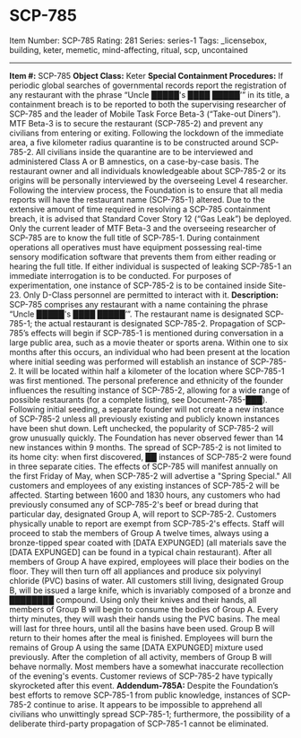 # SCP-785
Item Number: SCP-785
Rating: 281
Series: series-1
Tags: _licensebox, building, keter, memetic, mind-affecting, ritual, scp, uncontained

---

**Item #:** SCP-785
**Object Class:** Keter
**Special Containment Procedures:** If periodic global searches of governmental records report the registration of any restaurant with the phrase “Uncle █████'s ████ █████’” in its title, a containment breach is to be reported to both the supervising researcher of SCP-785 and the leader of Mobile Task Force Beta-3 (“Take-out Diners”). MTF Beta-3 is to secure the restaurant (SCP-785-2) and prevent any civilians from entering or exiting. Following the lockdown of the immediate area, a five kilometer radius quarantine is to be constructed around SCP-785-2. All civilians inside the quarantine are to be interviewed and administered Class A or B amnestics, on a case-by-case basis. The restaurant owner and all individuals knowledgeable about SCP-785-2 or its origins will be personally interviewed by the overseeing Level 4 researcher. Following the interview process, the Foundation is to ensure that all media reports will have the restaurant name (SCP-785-1) altered. Due to the extensive amount of time required in resolving a SCP-785 containment breach, it is advised that Standard Cover Story 12 (“Gas Leak”) be deployed.
Only the current leader of MTF Beta-3 and the overseeing researcher of SCP-785 are to know the full title of SCP-785-1. During containment operations all operatives must have equipment possessing real-time sensory modification software that prevents them from either reading or hearing the full title. If either individual is suspected of leaking SCP-785-1 an immediate interrogation is to be conducted.
For purposes of experimentation, one instance of SCP-785-2 is to be contained inside Site-23. Only D-Class personnel are permitted to interact with it.
**Description:** SCP-785 comprises any restaurant with a name containing the phrase “Uncle █████'s ████ █████’”. The restaurant name is designated SCP-785-1; the actual restaurant is designated SCP-785-2.
Propagation of SCP-785’s effects will begin if SCP-785-1 is mentioned during conversation in a large public area, such as a movie theater or sports arena. Within one to six months after this occurs, an individual who had been present at the location where initial seeding was performed will establish an instance of SCP-785-2. It will be located within half a kilometer of the location where SCP-785-1 was first mentioned. The personal preference and ethnicity of the founder influences the resulting instance of SCP-785-2, allowing for a wide range of possible restaurants (for a complete listing, see Document-785-███). Following initial seeding, a separate founder will not create a new instance of SCP-785-2 unless all previously existing and publicly known instances have been shut down.
Left unchecked, the popularity of SCP-785-2 will grow unusually quickly. The Foundation has never observed fewer than 14 new instances within 9 months. The spread of SCP-785-2 is not limited to its home city: when first discovered, ██ instances of SCP-785-2 were found in three separate cities.
The effects of SCP-785 will manifest annually on the first Friday of May, when SCP-785-2 will advertise a "Spring Special." All customers and employees of any existing instances of SCP-785-2 will be affected. Starting between 1600 and 1830 hours, any customers who had previously consumed any of SCP-785-2's beef or bread during that particular day, designated Group A, will report to SCP-785-2. Customers physically unable to report are exempt from SCP-785-2's effects. Staff will proceed to stab the members of Group A twelve times, always using a bronze-tipped spear coated with [DATA EXPUNGED] (all materials save the [DATA EXPUNGED] can be found in a typical chain restaurant). After all members of Group A have expired, employees will place their bodies on the floor. They will then turn off all appliances and produce six polyvinyl chloride (PVC) basins of water. All customers still living, designated Group B, will be issued a large knife, which is invariably composed of a bronze and ████████ compound.
Using only their knives and their hands, all members of Group B will begin to consume the bodies of Group A. Every thirty minutes, they will wash their hands using the PVC basins. The meal will last for three hours, until all the basins have been used. Group B will return to their homes after the meal is finished. Employees will burn the remains of Group A using the same [DATA EXPUNGED] mixture used previously. After the completion of all activity, members of Group B will behave normally. Most members have a somewhat inaccurate recollection of the evening's events.
Customer reviews of SCP-785-2 have typically skyrocketed after this event.
**Addendum-785A:** Despite the Foundation’s best efforts to remove SCP-785-1 from public knowledge, instances of SCP-785-2 continue to arise. It appears to be impossible to apprehend all civilians who unwittingly spread SCP-785-1; furthermore, the possibility of a deliberate third-party propagation of SCP-785-1 cannot be eliminated.